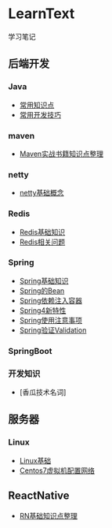# LearnText
学习笔记

## 后端开发
### Java
* [常用知识点](./Java/知识点.md)
* [常用开发技巧](./Java/开发技巧.md)
### maven
* [Maven实战书籍知识点整理](./maven/maven实战.md)
### netty
* [netty基础概念](./netty/netty.md)
### Redis
* [Redis基础知识](./Redis/基础.md)
* [Redis相关问题](./Redis/问题.md)
### Spring
* [Spring基础知识](./Spring/Spring.md)
* [Spring的Bean](./Spring/Bean.md)
* [Spring依赖注入容器](./Spring/CoreContainer.md)
* [Spring4新特性](./Spring/Spring4的新特性.md)
* [Spring使用注意事项](./Spring/Spring注意事项.md)
* [Spring验证Validation](./Spring/Spring验证.md)
### SpringBoot
### 开发知识
* [香瓜技术名词]

## 服务器
### Linux
* [Linux基础](./Linux/Linux基础.md)
* [Centos7虚拟机配置网络](./Linux/Centos7虚拟机配置网络.md)


## ReactNative
* [RN基础知识点整理](./reactnative/基础.md)



